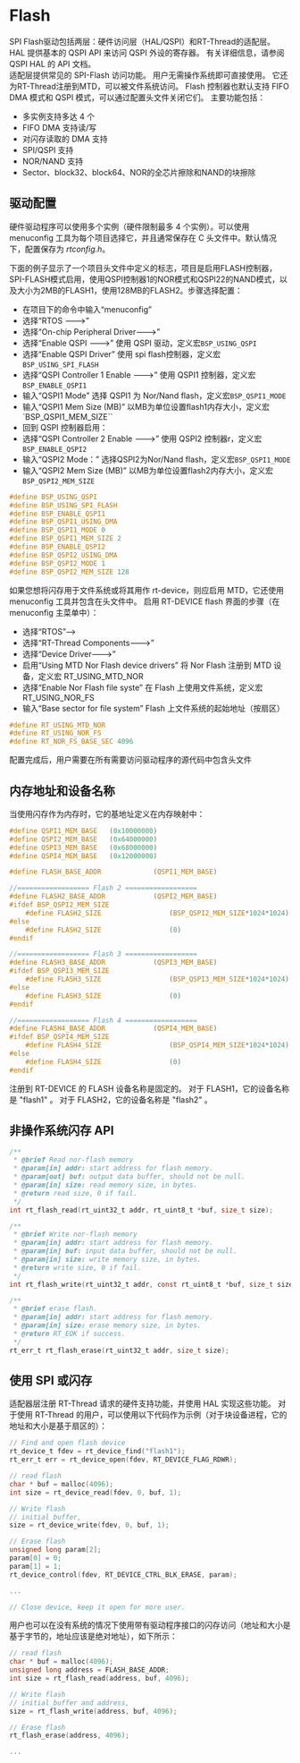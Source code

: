 # Flash

SPI Flash驱动包括两层：硬件访问层（HAL/QSPI）和RT-Thread的适配层。<br>
HAL 提供基本的 QSPI API 来访问 QSPI 外设的寄存器。 有关详细信息，请参阅 QSPI HAL 的 API 文档。<br>
适配层提供常见的 SPI-Flash 访问功能。 用户无需操作系统即可直接使用。 它还为RT-Thread注册到MTD，可以被文件系统访问。 Flash 控制器也默认支持 FIFO DMA 模式和 QSPI 模式，可以通过配置头文件关闭它们。 主要功能包括： <br>
- 多实例支持多达 4 个
- FIFO DMA 支持读/写
- 对闪存读取的 DMA 支持
- SPI/QSPI 支持
- NOR/NAND 支持
- Sector、block32、block64、NOR的全芯片擦除和NAND的块擦除

## 驱动配置

硬件驱动程序可以使用多个实例（硬件限制最多 4 个实例）。可以使用 menuconfig 工具为每个项目选择它，并且通常保存在 C 头文件中。默认情况下，配置保存为 _rtconfig.h_。 

下面的例子显示了一个项目头文件中定义的标志，项目是启用FLASH控制器，SPI-FLASH模式启用，使用QSPI控制器1的NOR模式和QSPI22的NAND模式，以及大小为2MB的FLASH1，使用128MB的FLASH2。步骤选择配置：
- 在项目下的命令中输入“menuconfig”
- 选择“RTOS --->”
- 选择“On-chip Peripheral Driver--->”	
- 选择“Enable QSPI --->”              使用 QSPI 驱动，定义宏`BSP_USING_QSPI`
- 选择“Enable QSPI Driver”            使用 spi flash控制器，定义宏`BSP_USING_SPI_FLASH`
- 选择“QSPI Controller 1 Enable --->” 使用 QSPI1 控制器，定义宏`BSP_ENABLE_QSPI1`
- 输入“QSPI1 Mode”                    选择 QSPI1 为 Nor/Nand flash，定义宏`BSP_QSPI1_MODE`
- 输入“QSPI1 Mem Size (MB)”           以MB为单位设置flash1内存大小，定义宏`BSP_QSPI1_MEM_SIZE``
- 回到 QSPI 控制器启用：  
- 选择“QSPI Controller 2 Enable --->” 使用 QSPI2 控制器r，定义宏`BSP_ENABLE_QSPI2`
- 输入“QSPI2 Mode：”                  选择QSPI2为Nor/Nand flash，定义宏`BSP_QSPI1_MODE`
- 输入“QSPI2 Mem Size (MB)”           以MB为单位设置flash2内存大小，定义宏`BSP_QSPI2_MEM_SIZE`

```c
#define BSP_USING_QSPI
#define BSP_USING_SPI_FLASH
#define BSP_ENABLE_QSPI1
#define BSP_QSPI1_USING_DMA
#define BSP_QSPI1_MODE 0
#define BSP_QSPI1_MEM_SIZE 2
#define BSP_ENABLE_QSPI2
#define BSP_QSPI2_USING_DMA
#define BSP_QSPI2_MODE 1
#define BSP_QSPI2_MEM_SIZE 128
```

如果您想将闪存用于文件系统或将其用作 rt-device，则应启用 MTD，它还使用 menuconfig 工具并包含在头文件中。 启用 RT-DEVICE flash 界面的步骤（在 menuconfig 主菜单中）：
- 选择“RTOS”—>
- 选择“RT-Thread Components--->”
- 选择“Device Driver--->”
- 启用“Using MTD Nor Flash device drivers”    将 Nor Flash 注册到 MTD 设备，定义宏 RT_USING_MTD_NOR
- 选择“Enable Nor Flash file syste”           在 Flash 上使用文件系统，定义宏 RT_USING_NOR_FS
- 输入“Base sector for file system”           Flash 上文件系统的起始地址（按扇区）

```c
#define RT_USING_MTD_NOR
#define RT_USING_NOR_FS
#define RT_NOR_FS_BASE_SEC 4096
```
配置完成后，用户需要在所有需要访问驱动程序的源代码中包含头文件

## 内存地址和设备名称
当使用闪存作为内存时，它的基地址定义在内存映射中：
```c
#define QSPI1_MEM_BASE   (0x10000000)
#define QSPI2_MEM_BASE   (0x64000000)
#define QSPI3_MEM_BASE   (0x68000000)
#define QSPI4_MEM_BASE   (0x12000000)

#define FLASH_BASE_ADDR             (QSPI1_MEM_BASE)

//================== Flash 2 ==================
#define FLASH2_BASE_ADDR            (QSPI2_MEM_BASE)
#ifdef BSP_QSPI2_MEM_SIZE
    #define FLASH2_SIZE                 (BSP_QSPI2_MEM_SIZE*1024*1024)
#else
    #define FLASH2_SIZE                 (0)
#endif

//================== Flash 3 ==================
#define FLASH3_BASE_ADDR            (QSPI3_MEM_BASE)
#ifdef BSP_QSPI3_MEM_SIZE
    #define FLASH3_SIZE                 (BSP_QSPI3_MEM_SIZE*1024*1024)
#else
    #define FLASH3_SIZE                 (0)
#endif

//================== Flash 4 ==================
#define FLASH4_BASE_ADDR            (QSPI4_MEM_BASE)
#ifdef BSP_QSPI4_MEM_SIZE
    #define FLASH4_SIZE                 (BSP_QSPI4_MEM_SIZE*1024*1024)
#else
    #define FLASH4_SIZE                 (0)
#endif

```


注册到 RT-DEVICE 的 FLASH 设备名称是固定的。 对于 FLASH1，它的设备名称是 "flash1" 。 对于 FLASH2，它的设备名称是 "flash2" 。

## 非操作系统闪存 API
```c
/**
 * @brief Read nor-flash memory
 * @param[in] addr: start address for flash memory.
 * @param[out] buf: output data buffer, should not be null.
 * @param[in] size: read memory size, in bytes.
 * @return read size, 0 if fail.
 */
int rt_flash_read(rt_uint32_t addr, rt_uint8_t *buf, size_t size);

/**
 * @brief Write nor-flash memory
 * @param[in] addr: start address for flash memory.
 * @param[in] buf: input data buffer, should not be null.
 * @param[in] size: write memory size, in bytes.
 * @return write size, 0 if fail.
 */
int rt_flash_write(rt_uint32_t addr, const rt_uint8_t *buf, size_t size);

/**
 * @brief erase flash.
 * @param[in] addr: start address for flash memory.
 * @param[in] size: erase memory size, in bytes.
 * @return RT_EOK if success.
 */
rt_err_t rt_flash_erase(rt_uint32_t addr, size_t size);

```

## 使用 SPI 或闪存

适配器层注册 RT-Thread 请求的硬件支持功能，并使用 HAL 实现这些功能。 对于使用 RT-Thread 的用户，可以使用以下代码作为示例（对于块设备进程，它的地址和大小是基于扇区的）：

```c
// Find and open flash device
rt_device_t fdev = rt_device_find("flash1");
rt_err_t err = rt_device_open(fdev, RT_DEVICE_FLAG_RDWR);

// read flash
char * buf = malloc(4096);
int size = rt_device_read(fdev, 0, buf, 1);

// Write flash
// initial buffer, 
size = rt_device_write(fdev, 0, buf, 1);

// Erase flash
unsigned long param[2];
param[0] = 0;
param[1] = 1;
rt_device_control(fdev, RT_DEVICE_CTRL_BLK_ERASE, param);

...

// Close device, keep it open for more user.


```

用户也可以在没有系统的情况下使用带有驱动程序接口的闪存访问（地址和大小是基于字节的，地址应该是绝对地址），如下所示：

```c
// read flash
char * buf = malloc(4096);
unsigned long address = FLASH_BASE_ADDR; 
int size = rt_flash_read(address, buf, 4096);

// Write flash
// initial buffer and address, 
size = rt_flash_write(address, buf, 4096);

// Erase flash
rt_flash_erase(address, 4096);

...

```
